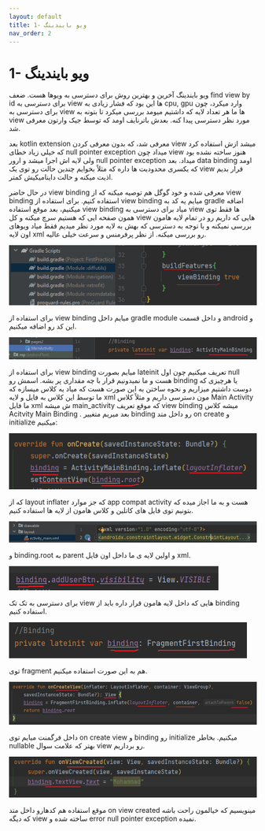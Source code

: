 ```yaml
---
layout: default
title: 1- ویو بایندینگ
nav_order: 2
---
```

# 1- ویو بایندینگ

ویو بایندینگ آخرین و بهترین روش برای دسترسی به ویوها هست.
ضعف find view by id برای دسترسی به view ها این بود که فشار زیادی به cpu, gpu وارد میکرد، چون برای دسترسی به view ها ما هر تعداد لایه که داشتیم میومد بررسی میکرد تا بتونه به view مورد نظر دسترسی پیدا کنه.	
بعدش باترنایف اومد که توسط جیک وارتون معرفی شد.


بعد kotlin extension معرفی شد، که بدون معرفی کردن view میشد ازش استفاده کرد که خیلی زیاد خطای null pointer exception میداد چون view هنوز ساخته نشده بود ولی لایه اش اجرا میشد و ارور null pointer exception میداد.
بعد data binding اومد که یکسری محدودیت ها داره که مثلاً بخوایم چندین حالت رو توی یک view قرار بدیم اذیت میکنه و حالت داینامیکیش کمتر.


در حال حاضر view binding معرفی شده و خود گوگل هم توصیه میکنه که از view binding استفاده کنیم.
برای استفاده از view binding میایم یه کد به gradle اضافه میکنیم، بعد موقع استفاده view binding میاد برای دسترسی به view ها فقط توی همون صفحه ایی که هستیم سرچ میکنه و کل view هایی که داریم رو در تمام لایه هامون بررسی نمیکنه و با توجه به دسترسی که بهش به لایه مورد نظر میدیم فقط میاد ویوهای اون لایه xml رو بررسی میکنه.
از نظر پرفرمنس و سرعت خیلی عالیه.
 
 <img src="https://github.com/Developers0101/notes-android-course/raw/main/images/view-binding/image001.png" alt="A image">

برای استفاده از view binding میایم داخل gradle module و داخل قسمت android و این کد رو اضافه میکنیم.

<img src="https://github.com/Developers0101/notes-android-course/raw/main/images/view-binding/image002.jpg" alt="A image">


برای استفاده از view binding میایم بصورت lateinit تعریف میکنیم چون اول null هست و ما نمیدونیم قرار با چه مقداری پر بشه.
اسمش رو binding یا هرچیزی که دوست داشتیم میزاریم و نحوه ساختن به این صورت هست که میاد یه کلاس میسازه که ما توسط این کلاس به فایل و لایه xml مون دسترسی داریم و مثلاً کلاس Main Activity ما فایل xml ش میشه main_activity که موقع تعریف view binding میشه کلاس Acitvity Main Binding .
بعد میریم متغییر binding رو داخل متد on create و initialize میکنیم:

<img src="https://github.com/Developers0101/notes-android-course/raw/main/images/view-binding/image003.png" alt="A image">

که از layout inflater که جز موارد app compat activity هست و به ما اجاز میده که بتونیم توی فایل های کاتلین و کلاس هامون از لایه ها استفاده کنیم.

<img src="https://github.com/Developers0101/notes-android-course/raw/main/images/view-binding/image004.jpg" alt="A image">
 
و binding.root به parent و اولین لایه ی ما داخل اون فایل xml.

 <img src="https://github.com/Developers0101/notes-android-course/raw/main/images/view-binding/image005.png" alt="A image">

برای دسترسی به تک تک view هایی که داخل لایه هامون قرار داره باید از binding استفاده کنیم.

<img src="https://github.com/Developers0101/notes-android-course/raw/main/images/view-binding/image006.png" alt="A image">

توی fragment هم به این صورت استفاده میکنیم.

<img src="https://github.com/Developers0101/notes-android-course/raw/main/images/view-binding/image007.jpg" alt="A image">
 
داخل فرگمنت میایم توی on create view و binding رو initialize میکنیم.
بخاطر nullable بهتر که علامت سوال view رو برداریم.

<img src="https://github.com/Developers0101/notes-android-course/raw/main/images/view-binding/image008.png" alt="A image">
 
موقع استفاده هم کدهارو داخل متد on view created مینویسیم که خیالمون راحت باشه که دیگه view ساخته شده و error null pointer exception نمیده.


